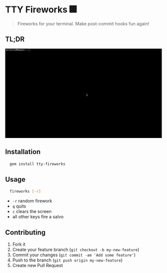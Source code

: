 # TTY Fireworks :fireworks:
> Fireworks for your terminal.  Make post-commit hooks fun again!

## TL;DR
![fireworks](https://github.com/dapplebeforedawn/ruby-fireworks/raw/master/sample.gif)

## Installation
```bash
  gem install tty-fireworks
````

## Usage
```bash
  fireworks [-r]
```

 - `-r` random firework
 - `q` quits
 - `c` clears the screen
 - all other keys fire a salvo

## Contributing

1. Fork it
2. Create your feature branch (`git checkout -b my-new-feature`)
3. Commit your changes (`git commit -am 'Add some feature'`)
4. Push to the branch (`git push origin my-new-feature`)
5. Create new Pull Request
